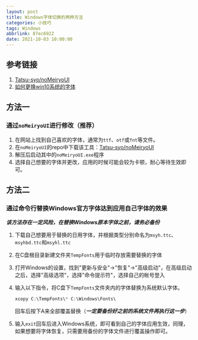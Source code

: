 ```yaml
---
layout: post
title: Windows字体切换的两种方法
categories: 小技巧
tags: Windows
abbrlink: 87ec6922
date: 2021-10-03 10:00:00
---
```


## 参考链接

1. [Tatsu-syo/noMeiryoUI](https://github.com/Tatsu-syo/noMeiryoUI)
2. [如何更换win10系统的字体](https://www.zhihu.com/question/263863102/answer/1999360871)

## 方法一

### 通过`noMeiryoUI`进行修改（推荐）

1. 在网站上找到自己喜欢的字体，通常为`ttf`、`otf`或`fnt`等文件。
2. 在`noMeiryoUI`的repo中下载该工具：[Tatsu-syo/noMeiryoUI](https://github.com/Tatsu-syo/noMeiryoUI/releases)
3. 解压后启动其中的`noMeiryoUI.exe`程序
4. 选择自己想要的字体并更改，应用的时候可能会较为卡顿，耐心等待生效即可。

## 方法二

### 通过命令行替换Windows官方字体达到应用自己字体的效果

***该方法存在一定风险，在替换Windows原本字体之前，请务必备份***

1. 下载自己想要用于替换的日用字体，并根据类型分别命名为`msyh.ttc`、`msyhbd.ttc`和`msyhl.ttc`

2. 在C盘根目录新建文件夹`TempFonts`用于临时存放需要替换的字体

3. 打开Windows的设置，找到"更新与安全"->"恢复"->"高级启动"，在高级启动之后，选择"高级选项"，选择"命令提示符"，选择自己的帐号登入

4. 输入以下指令，将C盘下`TempFonts`文件夹内的字体替换为系统默认字体。

   ```powershell
   xcopy C:\TempFonts\* C:\Windows\Fonts\
   ```

   回车后按下A来全部覆盖替换（***一定要备份好之前的系统文件再执行这一步***）

5. 输入`exit`回车后进入Windows系统，即可看到自己的字体应用生效，同理，如果想要将字体恢复，只需要用备份的字体文件进行覆盖操作即可。
